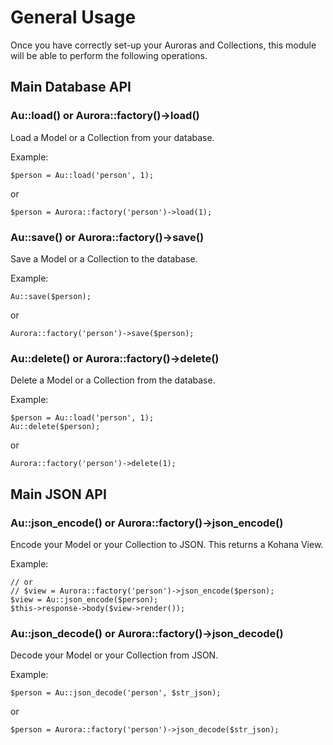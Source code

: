 # General Usage

Once you have correctly set-up your Auroras and Collections, this module
will be able to perform the following operations.

## Main Database API

### Au::load() or Aurora::factory()->load()

Load a Model or a Collection from your database.

Example:

	$person = Au::load('person', 1);

or

	$person = Aurora::factory('person')->load(1);

### Au::save() or Aurora::factory()->save()

Save a Model or a Collection to the database.

Example:

	Au::save($person);

or

	Aurora::factory('person')->save($person);

### Au::delete() or Aurora::factory()->delete()

Delete a Model or a Collection from the database.

Example:

	$person = Au::load('person', 1);
	Au::delete($person);

or

	Aurora::factory('person')->delete(1);

## Main JSON API

### Au::json_encode() or Aurora::factory()->json_encode()

Encode your Model or your Collection to JSON. This returns a Kohana View.

Example:

	// or
	// $view = Aurora::factory('person')->json_encode($person);
	$view = Au::json_encode($person);
	$this->response->body($view->render());

### Au::json_decode() or Aurora::factory()->json_decode()

Decode your Model or your Collection from JSON.

Example:

	$person = Au::json_decode('person', $str_json);

or

	$person = Aurora::factory('person')->json_decode($str_json);

